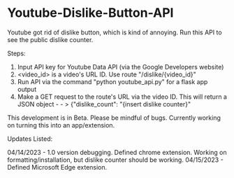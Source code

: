 # Youtube-Dislike-Button-API

Youtube got rid of dislike button, which is kind of annoying. Run this API to see the public dislike counter.

Steps:

1. Input API key for Youtube Data API (via the Google Developers website)
2. <video_id> is a video's URL ID. Use route "/dislike/{video_id}"
3. Run API via the command "python youtube_api.py" for a flask app output
4. Make a GET request to the route's URL via the video ID. This will return a JSON object - - > {"dislike_count": "{insert dislike counter}"



This development is in Beta. Please be mindful of bugs. Currently working on turning this into an app/extension. 


Updates Listed:

04/14/2023 - 1.0 version debugging. Defined chrome extension. Working on formatting/installation, but dislike counter should be working. 
04/15/2023 - Defined Microsoft Edge extension.
